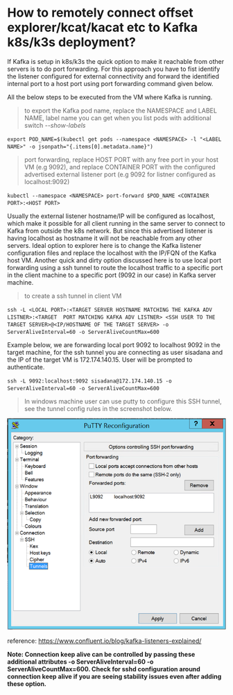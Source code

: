 # How to remotely connect offset explorer/kcat/kacat etc to Kafka k8s/k3s deployment?


If Kafka is setup in k8s/k3s the quick option to make it reachable from other servers is to do port forwarding. For this approach you have to fist identify the listener configured for external connectivity and forward the identified internal port to a host port using port forwarding command given below.

All the below steps to be executed from the VM where Kafka is running.

> to export the Kafka pod name, replace the NAMESPACE and LABEL NAME, label name you can get when you list pods with additional switch _--show-labels_

`export POD_NAME=$(kubectl get pods --namespace <NAMESPACE> -l "<LABEL NAME>" -o jsonpath="{.items[0].metadata.name}")`

> port forwarding, replace HOST PORT with any free port in your host VM (e.g 9092), and replace CONTAINER PORT with the configured advertised external listener port (e.g 9092 for listner configured as localhost:9092) 

`kubectl --namespace <NAMESPACE> port-forward $POD_NAME <CONTAINER PORT>:<HOST PORT>`


Usually the external listener hostname/IP will be configured as localhost, which make it possible for all client running in the same server to connect to Kafka from outside the k8s network. But since this advertised listener is having localhost as hostname it will not be reachable from any other servers. Ideal option to explorer here is to change the Kafka listener configuration files and replace the localhost with the IP/FQN of the Kafka host VM. Another quick and dirty option discussed here is to use local port forwarding using a ssh tunnel to route the localhost traffic to a specific port in the client machine to a specific port (9092 in our case) in Kafka server machine. 

> to create a ssh tunnel in client VM

`ssh -L <LOCAL PORT>:<TARGET SERVER HOSTNAME MATCHING THE KAFKA ADV LISTNER>:<TARGET  PORT MATCHING KAFKA ADV LISTNER> <SSH USER TO THE TARGET SERVER>@<IP/HOSTNAME OF THE TARGET SERVER> -o ServerAliveInterval=60 -o ServerAliveCountMax=600`

Example below, we are forwarding local port 9092 to localhost 9092 in the target machine, for the ssh tunnel you are connecting as user 
sisadana and the IP of the target VM is 172.174.140.15. User will be prompted to authenticate.  

`ssh -L 9092:localhost:9092 sisadana@172.174.140.15 -o ServerAliveInterval=60 -o ServerAliveCountMax=600`


> In windows machine user can use putty to configure this SSH tunnel, see the tunnel config rules in the screenshot below. 

![putty-config](putty_ssh_tunnel_config.png "putty-ssh-tunnel")


reference: https://www.confluent.io/blog/kafka-listeners-explained/

**Note: Connection keep alive can be controlled by passing these additional attributes -o ServerAliveInterval=60 -o ServerAliveCountMax=600. Check for sshd configuration around connection keep alive if you are seeing stability issues even after adding these option.**
